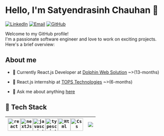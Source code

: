 # Hello, I'm Satyendrasinh Chauhan 👋

[![LinkedIn](https://img.shields.io/badge/LinkedIn-Connect-blue?style=flat-square&logo=linkedin)](https://www.linkedin.com/in/satyendrasinh-chauhan-1b3ab4193)
[![Email](https://img.shields.io/badge/Email-Contact-red?style=flat-square&logo=gmail)](mailto:satyendra.code.pro@gmail.com)
[![GitHub](https://img.shields.io/badge/GitHub-Follow-white?style=flat-square&logo=github)](https://github.com/SatyendraCODE)

Welcome to my GitHub profile!<br> I'm a passionate software engineer and love to work on exciting projects. Here's a brief overview:

##  About me

- 💼 Currently React.js Developer at [Dolphin Web Solution](https://dolphinwebsolution.com/) ~>(13-months)

- 📒 React.js internship at [TOPS Technologies](https://www.tops-int.com/it-training-sg-road) ~>(6-months) 
 
- 💬 Ask me about anything [here](https://github.com/SatyendraCODE/SatyendraCODE/issues)

## 🌱 Tech Stack

| <code><img height="40" alt="react" src="https://repository-images.githubusercontent.com/410214337/070f2aba-d9d6-4699-b887-9a0f29015b1b"></code><code><a href="https://nextjs.org/"><img height="40" alt="nextJs" src="https://w7.pngwing.com/pngs/87/586/png-transparent-next-js-hd-logo.png"></code><code><img height="40" alt="javascript" src="https://upload.wikimedia.org/wikipedia/commons/thumb/6/6a/JavaScript-logo.png/900px-JavaScript-logo.png?20120221235433"></code><code><img height="40" alt="typescript" src="https://upload.wikimedia.org/wikipedia/commons/4/4c/Typescript_logo_2020.svg"></code><code><img height="40" alt="Html" src="https://upload.wikimedia.org/wikipedia/commons/thumb/3/38/HTML5_Badge.svg/768px-HTML5_Badge.svg.png"></code><code><img height="40" alt="Css" src="https://encrypted-tbn0.gstatic.com/images?q=tbn:ANd9GcSCBJ8fz6KNK6Ut3df5khikEAXIkhoquFuFgw"></code> | <a href="https://github.com/SatyendraCODE/github-readme-stats"><img align="center" src="https://github-readme-stats.vercel.app/api/top-langs/?username=SatyendraCODE&layout=compact&theme=dark&hide_border=true" /></a> |
 | ------------- | ------------- |
 
<!--
**SatyendraCODE/SatyendraCODE** is a ✨ _special_ ✨ repository because its `README.md` (this file) appears on your GitHub profile.

Here are some ideas to get you started:

- 🔭 I’m currently working on ...
- 🌱 I’m currently learning ...
- 👯 I’m looking to collaborate on ...
- 🤔 I’m looking for help with ...
- 💬 Ask me about ...
- 📫 How to reach me: ...
- 😄 Pronouns: ...
- ⚡ Fun fact: ...
-->
